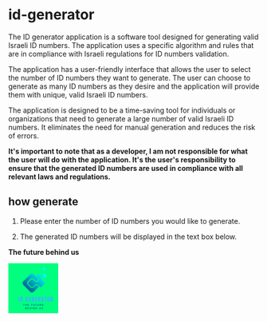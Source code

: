 # id-generator
The ID generator application is a software tool designed for generating valid Israeli ID numbers. The application uses a specific algorithm and rules that are in compliance with Israeli regulations for ID numbers validation.

The application has a user-friendly interface that allows the user to select the number of ID numbers they want to generate. The user can choose to generate as many ID numbers as they desire and the application will provide them with unique, valid Israeli ID numbers.

The application is designed to be a time-saving tool for individuals or organizations that need to generate a large number of valid Israeli ID numbers. It eliminates the need for manual generation and reduces the risk of errors.

**It's important to note that as a developer, I am not responsible for what the user will do with the application. It's the user's responsibility to ensure that the generated ID numbers are used in compliance with all relevant laws and regulations.**
## how generate 
1) Please enter the number of ID numbers you would like to generate.

2) The generated ID numbers will be displayed in the text box below.
 
 **The future behind us**
 
 
<img src="https://github.com/liad07/id-generator/blob/main/bin/id%20generator.png" width=100 height=100></img>

